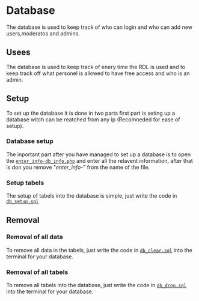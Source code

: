 # Database
The database is used to keep track of who can login and who can add new users,moderatos and admins.

## Usees
The database is used to keep track of enery time the RDL is used and to keep track off what personel is allowed to have free access and who is an admin.

## Setup
To set up the database it is done in two parts first part is seting up a database witch can be reatched from any ip (Recomneded for ease of setup).

### Database setup
The inportant part after you have managed to set up a database is to open the [```enter_info-db_info.php```](enter_info-db_info.php) and enter all the relavent information, after that is don you remove "*enter_info-*" from the name of the file.

### Setup tabels
The setup of tabels into the database is simple, just write the code in [```db_setup.sql```](db_setup&removal/db_setup.sql)

## Removal

### Removal of all data
To remove all data in the tabels, just write the code in [```db_clear.sql```](db_setup&removal/db_clear.sql) into the terminal for your database.

### Removal of all tabels
To remove all tabels into the database, just write the code in [```db_drop.sql```](db_setup&removal/db_drop.sql) into the terminal for your database.
